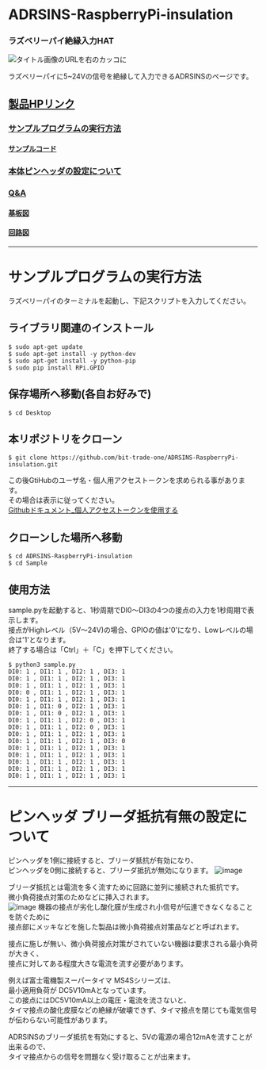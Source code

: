 # ADRSINS-RaspberryPi-insulation
### ラズベリーパイ絶縁入力HAT
![タイトル画像のURLを右のカッコに]()

ラズベリーパイに5~24Vの信号を絶縁して入力できるADRSINSのページです。  

## [製品HPリンク](http://bit-trade-one.co.jp/) 

### [サンプルプログラムの実行方法](#サンプルプログラムの実行方法-1)
#### [サンプルコード](https://github.com/bit-trade-one/-ADXXXXX-Template/raw/master/Sample)  
### [本体ピンヘッダの設定について](#ピンヘッダ-ブリーダ抵抗有無の設定について)
### [Q&A](FAQ.md)

#### [基板図](https://github.com/bit-trade-one/-ADXXXXX-Template/blob/master/Dimensions/-ADXXXXX-Template-Dimensions.pdf)

#### [回路図](https://github.com/bit-trade-one/-ADXXXXX-Templateo/blob/master/Schematics/-ADXXXXX-Template-Schematics.pdf)

---

# サンプルプログラムの実行方法
ラズベリーパイのターミナルを起動し、下記スクリプトを入力してください。  

## ライブラリ関連のインストール

```
$ sudo apt-get update
$ sudo apt-get install -y python-dev
$ sudo apt-get install -y python-pip
$ sudo pip install RPi.GPIO
```

## 保存場所へ移動(各自お好みで)
```
$ cd Desktop 
```


## 本リポジトリをクローン

```
$ git clone https://github.com/bit-trade-one/ADRSINS-RaspberryPi-insulation.git
```

この後GtiHubのユーザ名・個人用アクセストークンを求められる事があります。  
その場合は表示に従ってください。  
[Githubドキュメント_個人アクセストークンを使用する](https://docs.github.com/ja/authentication/keeping-your-account-and-data-secure/creating-a-personal-access-token)  

## クローンした場所へ移動
```
$ cd ADRSINS-RaspberryPi-insulation
$ cd Sample
```

## 使用方法
sample.pyを起動すると、1秒周期でDI0～DI3の4つの接点の入力を1秒周期で表示します。  
接点がHighレベル（5V～24V)の場合、GPIOの値は'0'になり、Lowレベルの場合は'1'となります。  
終了する場合は「Ctrl」＋「C」を押下してください。  

```
$ python3 sample.py
DI0: 1 , DI1: 1 , DI2: 1 , DI3: 1
DI0: 1 , DI1: 1 , DI2: 1 , DI3: 1
DI0: 1 , DI1: 1 , DI2: 1 , DI3: 1
DI0: 0 , DI1: 1 , DI2: 1 , DI3: 1
DI0: 1 , DI1: 1 , DI2: 1 , DI3: 1
DI0: 1 , DI1: 0 , DI2: 1 , DI3: 1
DI0: 1 , DI1: 0 , DI2: 1 , DI3: 1
DI0: 1 , DI1: 1 , DI2: 0 , DI3: 1
DI0: 1 , DI1: 1 , DI2: 0 , DI3: 1
DI0: 1 , DI1: 1 , DI2: 1 , DI3: 1
DI0: 1 , DI1: 1 , DI2: 1 , DI3: 0
DI0: 1 , DI1: 1 , DI2: 1 , DI3: 1
DI0: 1 , DI1: 1 , DI2: 1 , DI3: 1
DI0: 1 , DI1: 1 , DI2: 1 , DI3: 1
DI0: 1 , DI1: 1 , DI2: 1 , DI3: 1
DI0: 1 , DI1: 1 , DI2: 1 , DI3: 1
```
  
---
# ピンヘッダ ブリーダ抵抗有無の設定について  
ピンヘッダを1側に接続すると、ブリーダ抵抗が有効になり、  
ピンヘッダを0側に接続すると、ブリーダ抵抗が無効になります。
![image](https://user-images.githubusercontent.com/85532743/183619286-286e93cf-ce0b-4bc1-b537-99b3e18852fe.png)


ブリーダ抵抗とは電流を多く流すために回路に並列に接続された抵抗です。  
微小負荷接点対策のためなどに挿入されます。  
![image](https://user-images.githubusercontent.com/85532743/183622705-1f38d537-4aed-4358-9b29-71b9f893b3b6.png)
機器の接点が劣化し酸化膜が生成され小信号が伝達できなくなることを防ぐために  
接点部にメッキなどを施した製品は微小負荷接点対策品などと呼ばれます。  
  
接点に施しが無い、微小負荷接点対策がされていない機器は要求される最小負荷が大きく、  
接点に対してある程度大きな電流を流す必要があります。  
  
例えば富士電機製スーパータイマ MS4Sシリーズは、  
最小適用負荷が	DC5V10mAとなっています。  
この接点にはDC5V10mA以上の電圧・電流を流さないと、  
タイマ接点の酸化皮膜などの絶縁が破壊できず、タイマ接点を閉じても電気信号が伝わらない可能性があります。  
  
ADRSINSのブリーダ抵抗を有効にすると、5Vの電源の場合12mAを流すことが出来るので、   
タイマ接点からの信号を問題なく受け取ることが出来ます。  



